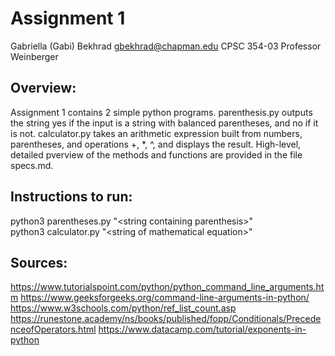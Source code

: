 # Assignment 1

Gabriella (Gabi) Bekhrad
gbekhrad@chapman.edu
CPSC 354-03
Professor Weinberger

## Overview: 
Assignment 1 contains 2 simple python programs. 
parenthesis.py outputs the string yes if the input is a string with balanced parentheses, and no if it is not.
calculator.py takes an arithmetic expression built from numbers, parentheses, and operations +, *, ^, and displays the result.
High-level, detailed pverview of the methods and functions are provided in the file specs.md. 

## Instructions to run:
python3 parentheses.py "\<string containing parenthesis>"  
python3 calculator.py "\<string of mathematical equation>"

## Sources:
https://www.tutorialspoint.com/python/python_command_line_arguments.htm
https://www.geeksforgeeks.org/command-line-arguments-in-python/
https://www.w3schools.com/python/ref_list_count.asp 
https://runestone.academy/ns/books/published/fopp/Conditionals/PrecedenceofOperators.html
https://www.datacamp.com/tutorial/exponents-in-python 

